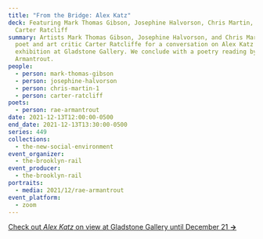 ```yaml
---
title: "From the Bridge: Alex Katz"
deck: Featuring Mark Thomas Gibson, Josephine Halvorson, Chris Martin, and
  Carter Ratcliff
summary: Artists Mark Thomas Gibson, Josephine Halvorson, and Chris Martin join
  poet and art critic Carter Ratcliffe for a conversation on Alex Katz’s current
  exhibition at Gladstone Gallery. We conclude with a poetry reading by Rae
  Armantrout.
people:
  - person: mark-thomas-gibson
  - person: josephine-halvorson
  - person: chris-martin-1
  - person: carter-ratcliff
poets:
  - person: rae-armantrout
date: 2021-12-13T12:00:00-0500
end_date: 2021-12-13T13:30:00-0500
series: 449
collections:
  - the-new-social-environment
event_organizer:
  - the-brooklyn-rail
event_producer:
  - the-brooklyn-rail
portraits:
  - media: 2021/12/rae-armantrout
event_platform:
  - zoom
---
```

[Check out *Alex Katz* on view at Gladstone Gallery until December 21 **→**](https://www.gladstonegallery.com/exhibition/9213/alex-katz/installation-views)